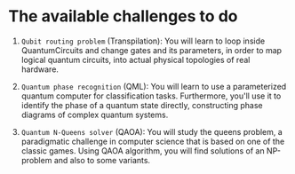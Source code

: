 # The available challenges to do

1. `Qubit routing problem` (Transpilation): You will learn to loop inside QuantumCircuits and change gates and its parameters,
 in order to  map logical quantum circuits, into actual physical topologies of real hardware.

2. `Quantum phase recognition` (QML): You will learn to use a parameterized quantum computer for classification tasks. Furthermore,
you'll use it to identify the phase of a quantum state directly, constructing phase diagrams of complex quantum systems.

3. `Quantum N-Queens solver` (QAOA): You will study the queens problem, a paradigmatic challenge in computer science that is based
on one of the classic games. Using QAOA algorithm, you will find solutions of an NP-problem and also to some variants.
